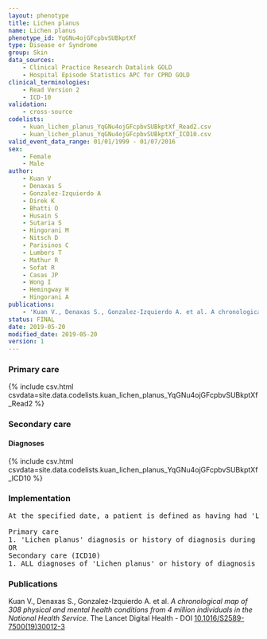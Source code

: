 ```yaml
---
layout: phenotype
title: Lichen planus
name: Lichen planus
phenotype_id: YqGNu4ojGFcpbvSUBkptXf 
type: Disease or Syndrome
group: Skin
data_sources: 
    - Clinical Practice Research Datalink GOLD
    - Hospital Episode Statistics APC for CPRD GOLD
clinical_terminologies: 
    - Read Version 2
    - ICD-10
validation: 
    - cross-source
codelists: 
    - kuan_lichen_planus_YqGNu4ojGFcpbvSUBkptXf_Read2.csv
    - kuan_lichen_planus_YqGNu4ojGFcpbvSUBkptXf_ICD10.csv
valid_event_data_range: 01/01/1999 - 01/07/2016
sex: 
    - Female
    - Male
author: 
    - Kuan V
    - Denaxas S
    - Gonzalez-Izquierdo A
    - Direk K
    - Bhatti O
    - Husain S
    - Sutaria S
    - Hingorani M
    - Nitsch D
    - Parisinos C
    - Lumbers T
    - Mathur R
    - Sofat R
    - Casas JP
    - Wong I
    - Hemingway H
    - Hingorani A
publications: 
    - 'Kuan V., Denaxas S., Gonzalez-Izquierdo A. et al. A chronological map of 308 physical and mental health conditions from 4 million individuals in the National Health Service. The Lancet Digital Health - DOI: 10.1016/S2589-7500(19)30012-3' 
status: FINAL
date: 2019-05-20
modified_date: 2019-05-20
version: 1
---
```

### Primary care 
{% include csv.html csvdata=site.data.codelists.kuan_lichen_planus_YqGNu4ojGFcpbvSUBkptXf_Read2 %}
### Secondary care 
#### Diagnoses 
{% include csv.html csvdata=site.data.codelists.kuan_lichen_planus_YqGNu4ojGFcpbvSUBkptXf_ICD10 %}
### Implementation 
<pre>At the specified date, a patient is defined as having had 'Lichen planus' IF they meet the criteria for any of the following on or before the specified date. The earliest date on which the individual meets any of the following criteria on or before the specified date is defined as the first event date:

Primary care
1. 'Lichen planus' diagnosis or history of diagnosis during a consultation 
OR
Secondary care (ICD10)
1. ALL diagnoses of 'Lichen planus' or history of diagnosis during a hospitalization</pre> 
 
### Publications 
Kuan V., Denaxas S., Gonzalez-Izquierdo A. et al. _A chronological map of 308 physical and mental health conditions from 4 million individuals in the National Health Service_. The Lancet Digital Health - DOI <a href='https://www.thelancet.com/journals/landig/article/PIIS2589-7500(19)30012-3/fulltext'>10.1016/S2589-7500(19)30012-3</a>